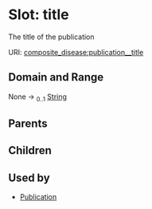 
# Slot: title


The title of the publication

URI: [composite_disease:publication__title](http://w3id.org/ontogpt/composite_disease/publication__title)


## Domain and Range

None &#8594;  <sub>0..1</sub> [String](types/String.md)

## Parents


## Children


## Used by

 * [Publication](Publication.md)

